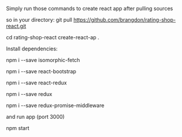 Simply run those commands to create react app after pulling sources

so in your directory:
git pull https://github.com/brangdon/rating-shop-react.git


cd rating-shop-react
create-react-ap .

Install dependencies:

npm i --save isomorphic-fetch

npm i --save react-bootstrap

npm i --save react-redux

npm i --save redux

npm i --save redux-promise-middleware

and run app (port 3000)

npm start